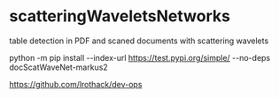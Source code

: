 # scatteringWaveletsNetworks
table detection in PDF and scaned documents with scattering wavelets

python -m pip install --index-url https://test.pypi.org/simple/ --no-deps docScatWaveNet-markus2

https://github.com/lrothack/dev-ops
